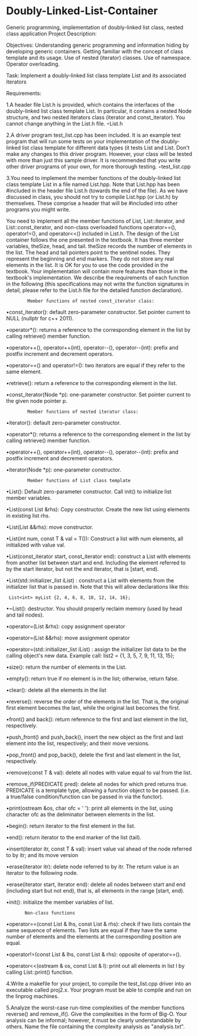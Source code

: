 # Doubly-Linked-List-Container
Generic programming, implementation of doubly-linked list class, nested class application
Project Description:

Objectives: Understanding generic programming and information hiding by developing generic containers. Getting familiar with the concept of class template and its usage. Use of nested (iterator) classes. Use of namespace. Operator overloading.  

Task: Implement a doubly-linked list class template List and its associated iterators

Requirements:

1.A header file List.h is provided, which contains the interfaces of the doubly-linked list class template List. In particular, it contains a nested Node structure, and two nested iterators class (iterator and const_iterator). You cannot change anything in the List.h file.
◦List.h


2.A driver program test_list.cpp has been included. It is an example test program that will run some tests on your implementation of the doubly-linked list class template for different data types (it tests List<int> and List<string>. Don't make any changes to this driver program. However, your class will be tested with more than just this sample driver. It is recommended that you write other driver programs of your own, for more thorough testing.
◦test_list.cpp


3.You need to implement the member functions of the doubly-linked list class template List in a file named List.hpp. Note that List.hpp has been #included in the header file List.h (towards the end of the file). As we have discussed in class, you should not try to compile List.hpp (or List.h) by themselves. These comprise a header that will be #included into other programs you might write.

You need to implement all the member functions of List<T>, List<T>::iterator, and List<T>::const_iterator, and non-class overloaded functions operator==(), operator!=(), and operator<<() included in List.h. The design of the List container follows the one presented in the textbook. It has three member variables, theSize, head, and tail. theSize records the number of elements in the list. The head and tail pointers point to the sentinel nodes. They represent the beginning and end markers. They do not store any real elements in the list. It is OK for you to use the code provided in the textbook. Your implementation will contain more features than those in the textbook's implementation. We describe the requirements of each function in the following (this specifications may not write the function signatures in detail, please refer to the List.h file for the detailed function declaration).


            Member functions of nested const_iterator class:

•const_iterator(): default zero-parameter constructor. Set pointer current to NULL (nullptr for c++ 2011).


•operator*(): returns a reference to the corresponding element in the list by calling retrieve() member function.


•operator++(), operator++(int), operator--(), operator--(int): prefix and postfix increment and decrement operators.


•operator==() and operator!=(): two iterators are equal if they refer to the same element.


•retrieve(): return a reference to the corresponding element in the list.


•const_iterator(Node *p): one-parameter constructor. Set pointer current to the given node pointer p.


            Member functions of nested iterator class:

•iterator(): default zero-parameter constructor.


•operator*(): returns a reference to the corresponding element in the list by calling retrieve() member function.


•operator++(), operator++(int), operator--(), operator--(int): prefix and postfix increment and decrement operators.


•iterator(Node *p): one-parameter constructor. 


            Member functions of List class template 

•List(): Default zero-parameter constructor. Call init() to initialize list member variables.


•List(const List &rhs): Copy constructor. Create the new list using elements in existing list rhs.


•List(List &&rhs): move constructor.


•List(int num, const T & val = T()): Construct a list with num elements, all initialized with value val.


•List(const_iterator start, const_iterator end): construct a List with elements from another list between start and end. Including the element referred to by the start iterator, but not the end iterator, that is [start, end).


•List(std::initializer_list<T> iList) : construct a List with elements from the initializer list that is passed in. Note that this will allow declarations like this:

     List<int> myList {2, 4, 6, 8, 10, 12, 14, 16};



•~List(): destructor. You should properly reclaim memory (used by head and tail nodes).


•operator=(List &rhs): copy assignment operator


•operator=(List &&rhs): move assignment operator


•operator=(std::initializer_list<T> iList) : assign the initializer list data to be the calling object's new data. Example call: 
     list2 = {1, 3, 5, 7, 9, 11, 13, 15};



•size(): return the number of elements in the List. 


•empty(): return true if no element is in the list; otherwise, return false.


•clear(): delete all the elements in the list


•reverse(): reverse the order of the elements in the list. That is, the original first element becomes the last, while the original last becomes the first. 


•front() and back(): return reference to the first and last element in the list, respectively. 


•push_front() and push_back(), insert the new object as the first and last element into the list, respectively; and their move versions. 


•pop_front() and pop_back(), delete the first and last element in the list, respectively. 


•remove(const T & val): delete all nodes with value equal to val from the list.


•remove_if(PREDICATE pred): delete all nodes for which pred returns true. PREDICATE is a template type, allowing a function object to be passed. (i.e. a true/false condition/function can be passed in via the functor). 


•print(ostream &os, char ofc = ' '): print all elements in the list, using character ofc as the deliminator between elements in the list.


•begin(): return iterator to the first element in the list.


•end(): return iterator to the end marker of the list (tail).


•insert(iterator itr, const T & val): insert value val ahead of the node referred to by itr; and its move version


•erase(iterator itr): delete node referred to by itr. The return value is an iterator to the following node.


•erase(iterator start, iterator end): delete all nodes between start and end (including start but not end), that is, all elements in the range [start, end).


•init(): initialize the member variables of list. 


           Non-class functions 

•operator==(const List<T> & lhs, const List<T> & rhs): check if two lists contain the same sequence of elements. Two lists are equal if they have the same number of elements and the elements at the corresponding position are equal.


•operator!=(const List<T> & lhs, const List<T> & rhs): opposite of operator==().


•operator<<(ostream & os, const List<T> & l): print out all elements in list l by calling List<T>::print() function.  


4.Write a makefile for your project, to compile the test_list.cpp driver into an executable called proj2.x. Your program must be able to compile and run on the linprog machines.


5.Analyze the worst-case run-time complexities of the member functions reverse() and remove_if(). Give the complexities in the form of Big-O. Your analysis can be informal; however, it must be clearly understandable by others. Name the file containing the complexity analysis as "analysis.txt". 

